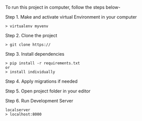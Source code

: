 To run this project in computer, follow the steps below-

Step 1. Make and activate virtual Environment in your computer
    
    > virtualenv myvenv
    

Step 2. Clone the project 

    > git clone https://

Step 3. Install dependencies 

    > pip install -r requirements.txt 
    or 
    > install individually 

Step 4. Apply migrations if needed

Step 5. Open project folder in your editor

Step 6. Run Development Server
    
    localserver
    > localhost:8000
